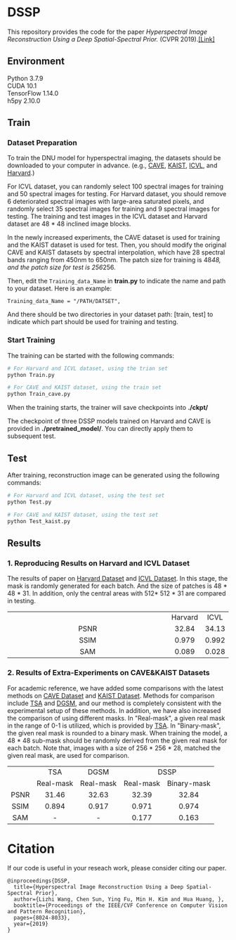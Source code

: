 # DSSP

This repository provides the code for the paper *Hyperspectral Image Reconstruction Using a Deep Spatial-Spectral Prior.* (CVPR 2019).[[Link]](https://ieeexplore.ieee.org/document/8954038)

## Environment

Python 3.7.9<br/>
CUDA 10.1<br/>
TensorFlow 1.14.0<br/>
h5py 2.10.0<br/>

## Train

### Dataset Preparation

To train the DNU model for hyperspectral imaging, the datasets should be downloaded to your computer in advance.
(e.g., [CAVE](https://www.cs.columbia.edu/CAVE/databases/multispectral/), [KAIST](http://vclab.kaist.ac.kr/siggraphasia2017p1/), [ICVL](http://icvl.cs.bgu.ac.il/hyperspectral/), and [Harvard](http://vision.seas.harvard.edu/hyperspec/index.html).)

For  ICVL dataset,  you can randomly select 100 spectral images for training and 50 spectral images for testing.  For  Harvard dataset, you should remove 6 deteriorated spectral images with large-area saturated pixels, and randomly select 35 spectral images for training and 9 spectral images for testing.
The training and test images in the ICVL dataset and  Harvard dataset are 48 * 48 inclined image blocks. 

In the  newly increased experiments, the CAVE dataset is used for training and the KAIST dataset is used for test. Then, you should modify the original CAVE and KAIST datasets by spectral interpolation, which have 28 spectral bands ranging from 450nm to 650nm. The patch size for training is 48*48, and the patch size for test is 256*256.

Then, edit the ```Training_data_Name``` in **train.py** to indicate the name and path to your dataset. Here is an example:
```
Training_data_Name = "/PATH/DATSET", 
```
And there should be two directories in your dataset path: [train, test] to indicate which part should be used for training and testing.


### Start Training

The training can be started with the following commands:
```bash
# For Harvard and ICVL dataset, using the trian set
python Train.py 

# For CAVE and KAIST dataset, using the train set
python Train_cave.py 
```

When the training starts, the trainer will save checkpoints into **./ckpt/** 

The checkpoint of three DSSP models trained on Harvard and CAVE is provided in **./pretrained_model/**. You can directly apply them to subsequent test.

## Test

After training, reconstruction image can be generated using the following commands:
```bash
# For Harvard and ICVL dataset, using the test set
python Test.py 

# For CAVE and KAIST dataset, using the test set
python Test_kaist.py 
```

## Results
### 1. Reproducing Results on Harvard and ICVL Dataset
The results of paper on [Harvard Dataset](http://vision.seas.harvard.edu/hyperspec/) and [ICVL Dataset](http://icvl.cs.bgu.ac.il/hyperspectral/). In this stage, the mask is randomly generated for each batch. And the size of patches is 48 * 48 * 31. In addition, only the central areas with 512* 512 * 31 are compared in testing.
<table align="center">
   <tr align = "center">
      <td width="200%"></td>
      <td width="200%">Harvard</td>
      <td width="200%">ICVL</td>
   </tr>
   <tr align = "center">
      <td width="200%">PSNR</td>
      <td width="200%">32.84</td>
      <td width="200%">34.13</td>
   </tr>
   <tr align = "center">
      <td width="200%">SSIM</td>
      <td width="200%">0.979</td>
      <td width="200%">0.992</td>
   </tr>
   <tr align = "center">
      <td width="200%">SAM</td>
      <td width="200%">0.089</td>
      <td width="200%">0.028</td>
   </tr>
</table>

### 2. Results of Extra-Experiments on CAVE&KAIST Datasets
For academic reference, we have added some comparisons with the latest methods on [CAVE Dataset](https://www1.cs.columbia.edu/CAVE/projects/gap_camera/) and [KAIST Dataset](http://vclab.kaist.ac.kr/siggraphasia2017p1/). Methods for comparison include [TSA](https://github.com/mengziyi64/TSA-Net/) and [DGSM](https://github.com/TaoHuang95/DGSMP), and  our method is completely consistent with the experimental setup of these methods. In addition, we have also increased the comparison of using different masks. In "Real-mask", a given real mask in the range of 0-1 is utilized, which is provided by [TSA](https://github.com/mengziyi64/TSA-Net/tree/master/TSA_Net_realdata/Data). In "Binary-mask", the given real mask is rounded to a binary mask. When training the model, a 48 * 48 sub-mask should be randomly derived from the given real mask for each batch. Note that, images with a size of 256 * 256 * 28, matched the given real mask, are used for comparison.
<table align="center">
   <tr align = "center">
      <td  rowspan="2"></td>
      <td>TSA</td>
      <td>DGSM</td>
      <td colspan="2">DSSP </td>
   </tr>
   <tr align = "center">
      <td>Real-mask</td>
      <td>Real-mask</td>
      <td>Real-mask</td>
      <td>Binary-mask</td>
   </tr>
   <tr align = "center">
      <td>PSNR</td>
      <td>31.46</td>
      <td>32.63</td>	
      <td>32.39</td>
      <td>32.84</td>
   </tr>
   <tr align = "center">
      <td>SSIM</td>
      <td>0.894</td>
      <td>0.917</td>
      <td>0.971</td>
      <td>0.974</td>
   </tr>
   <tr align = "center">
      <td>SAM</td>
      <td>-</td>
      <td>-</td>
      <td>0.177</td>
      <td>0.163</td>
   </tr>
</table>

# Citation
If our code is useful in your reseach work, please consider citing our paper.
```
@inproceedings{DSSP,
  title={Hyperspectral Image Reconstruction Using a Deep Spatial-Spectral Prior},
  author={Lizhi Wang, Chen Sun, Ying Fu, Min H. Kim and Hua Huang, },
  booktitle={Proceedings of the IEEE/CVF Conference on Computer Vision and Pattern Recognition},
  pages={8024-8033},
  year={2019}
}
```


